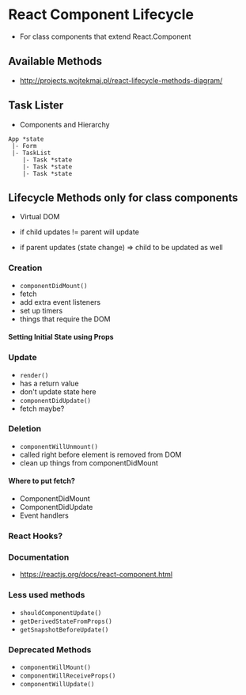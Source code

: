 # React Component Lifecycle
- For class components that extend React.Component

## Available Methods
- http://projects.wojtekmaj.pl/react-lifecycle-methods-diagram/

## Task Lister
- Components and Hierarchy
```
App *state
 |- Form
 |- TaskList
    |- Task *state
    |- Task *state
    |- Task *state
```
## Lifecycle Methods only for class components
- Virtual DOM

- if child updates != parent will update
- if parent updates (state change) => child to be updated as well



### Creation
- `componentDidMount()`
 - fetch
 - add extra event listeners
 - set up timers
 - things that require the DOM

#### Setting Initial State using Props

### Update
- `render()`
 - has a return value
 - don't update state here
- `componentDidUpdate()`
 - fetch maybe?

### Deletion
 - `componentWillUnmount()`
  - called right before element is removed from DOM
  - clean up things from componentDidMount

#### Where to put fetch?
- ComponentDidMount
- ComponentDidUpdate
- Event handlers

### React Hooks?


### Documentation
- https://reactjs.org/docs/react-component.html


### Less used methods
- `shouldComponentUpdate()`
- `getDerivedStateFromProps()`
- `getSnapshotBeforeUpdate()`

### Deprecated Methods
- `componentWillMount()`
- `componentWillReceiveProps()`
- `componentWillUpdate()`
